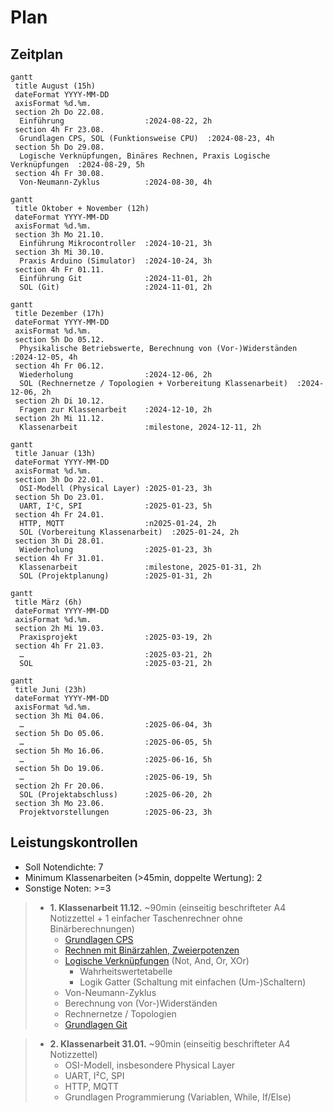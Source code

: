 # Plan

## Zeitplan

```mermaid
gantt
 title August (15h)
 dateFormat YYYY-MM-DD
 axisFormat %d.%m.
 section 2h Do 22.08.
  Einführung                  :2024-08-22, 2h
 section 4h Fr 23.08.
  Grundlagen CPS, SOL (Funktionsweise CPU)  :2024-08-23, 4h
 section 5h Do 29.08.
  Logische Verknüpfungen, Binäres Rechnen, Praxis Logische Verknüpfungen  :2024-08-29, 5h
 section 4h Fr 30.08.
  Von-Neumann-Zyklus          :2024-08-30, 4h
```
```mermaid
gantt
 title Oktober + November (12h)
 dateFormat YYYY-MM-DD
 axisFormat %d.%m.
 section 3h Mo 21.10.
  Einführung Mikrocontroller  :2024-10-21, 3h
 section 3h Mi 30.10.
  Praxis Arduino (Simulator)  :2024-10-24, 3h
 section 4h Fr 01.11.
  Einführung Git              :2024-11-01, 2h
  SOL (Git)                   :2024-11-01, 2h
```
```mermaid
gantt
 title Dezember (17h)
 dateFormat YYYY-MM-DD
 axisFormat %d.%m.
 section 5h Do 05.12.
  Physikalische Betriebswerte, Berechnung von (Vor-)Widerständen  :2024-12-05, 4h
 section 4h Fr 06.12.
  Wiederholung                :2024-12-06, 2h
  SOL (Rechnernetze / Topologien + Vorbereitung Klassenarbeit)  :2024-12-06, 2h
 section 2h Di 10.12.
  Fragen zur Klassenarbeit    :2024-12-10, 2h
 section 2h Mi 11.12.
  Klassenarbeit               :milestone, 2024-12-11, 2h
```
```mermaid
gantt
 title Januar (13h)
 dateFormat YYYY-MM-DD
 axisFormat %d.%m.
 section 3h Do 22.01.
  OSI-Modell (Physical Layer) :2025-01-23, 3h
 section 5h Do 23.01.
  UART, I²C, SPI              :2025-01-23, 5h
 section 4h Fr 24.01.
  HTTP, MQTT                  :n2025-01-24, 2h
  SOL (Vorbereitung Klassenarbeit)  :2025-01-24, 2h
 section 3h Di 28.01.
  Wiederholung                :2025-01-23, 3h
 section 4h Fr 31.01.
  Klassenarbeit               :milestone, 2025-01-31, 2h
  SOL (Projektplanung)        :2025-01-31, 2h
```
```mermaid
gantt
 title März (6h)
 dateFormat YYYY-MM-DD
 axisFormat %d.%m.
 section 2h Mi 19.03.
  Praxisprojekt               :2025-03-19, 2h
 section 4h Fr 21.03.
  …                           :2025-03-21, 2h
  SOL                         :2025-03-21, 2h
```
```mermaid
gantt
 title Juni (23h)
 dateFormat YYYY-MM-DD
 axisFormat %d.%m.
 section 3h Mi 04.06.
  …                           :2025-06-04, 3h
 section 5h Do 05.06.
  …                           :2025-06-05, 5h
 section 5h Mo 16.06.
  …                           :2025-06-16, 5h
 section 5h Do 19.06.
  …                           :2025-06-19, 5h
 section 2h Fr 20.06.
  SOL (Projektabschluss)      :2025-06-20, 2h
 section 3h Mo 23.06.
  Projektvorstellungen        :2025-06-23, 3h
```

## Leistungskontrollen

* Soll Notendichte: 7 
* Minimum Klassenarbeiten (>45min, doppelte Wertung): 2
* Sonstige Noten: >=3

> * **1. Klassenarbeit 11.12.** ~90min (einseitig beschrifteter A4 Notizzettel + 1 einfacher Taschenrechner ohne Binärberechnungen)
>   * [Grundlagen CPS](grundlagen.md)
>   * [Rechnen mit Binärzahlen, Zweierpotenzen](binary.md)
>   * [Logische Verknüpfungen](./prozessor.md#Logikgatter) (Not, And, Or, XOr)
>     * Wahrheitswertetabelle
>     * Logik Gatter (Schaltung mit einfachen (Um-)Schaltern)
>   * Von-Neumann-Zyklus
>   * Berechnung von (Vor-)Widerständen
>   * Rechnernetze / Topologien
>   * [Grundlagen Git](./git.md)

> * **2. Klassenarbeit 31.01.** ~90min (einseitig beschrifteter A4 Notizzettel)
>   * OSI-Modell, insbesondere Physical Layer
>   * UART, I²C, SPI
>   * HTTP, MQTT
>   * Grundlagen Programmierung (Variablen, While, If/Else)
